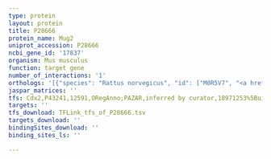 ```yaml
---
type: protein
layout: protein
title: P28666
protein_name: Mug2
uniprot_accession: P28666
ncbi_gene_id: '17837'
organism: Mus musculus
function: target gene
number_of_interactions: '1'
orthologs: '[{"species": "Rattus norvegicus", "id": ["M0R5V7", "<a href=\"/protein/a0a0g2k926\">A0A0G2K926</a>"]}]'
jaspar_matrices: ''
tfs: Cdx2,P43241,12591,ORegAnno;PAZAR,inferred by curator,18971253%5Buid%5D+OR+26578589%5Buid%5D,No
targets: ''
tfs_download: TFLink_tfs_of_P28666.tsv
targets_download: ''
bindingSites_download: ''
binding_sites_ls: ''

---
```

